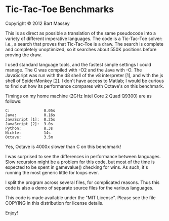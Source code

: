 # Tic-Tac-Toe Benchmarks
Copyright © 2012 Bart Massey

This is as direct as possible a translation of the same
pseudocode into a variety of different imperative languages.
The code is a Tic-Tac-Toe solver: i.e., a search that proves
that Tic-Tac-Toe is a draw. The search is complete and
completely unoptimized, so it searches about 550K positions
before proving the draw.

I used standard language tools, and the fastest simple
settings I could manage. The C was compiled with -O2 and the
Java with -O. The JavaScript was run with the d8 shell of
the v8 interpreter [1], and with the js shell of
SpiderMonkey [2]. I don't have access to Matlab; I would be
curious to find out how its performance compares with
Octave's on this benchmark.

Timings on my home machine (2GHz Intel Core 2 Quad Q9300)
are as follows:

    C:               0.05s
    Java:            0.16s
    JavaScript [1]:  0.25s
    JavaScript [2]:  3.0s
    Python:          8.3s
    Nickle:          14s
    Octave:          3.5m

Yes, Octave is 4000x slower than C on this benchmark!

I was surprised to see the differences in performance
between languages. Slow recursion might be a problem for
this code, but most of the time is expected to be spent in
gamevalue() checking for wins. As such, it's running the
most generic little for loops ever.

I split the program across several files, for complicated
reasons. Thus this code is also a demo of separate source
files for the various languages.

This code is made available under the "MIT License". Please
see the file COPYING in this distribution for license
details.

Enjoy!
